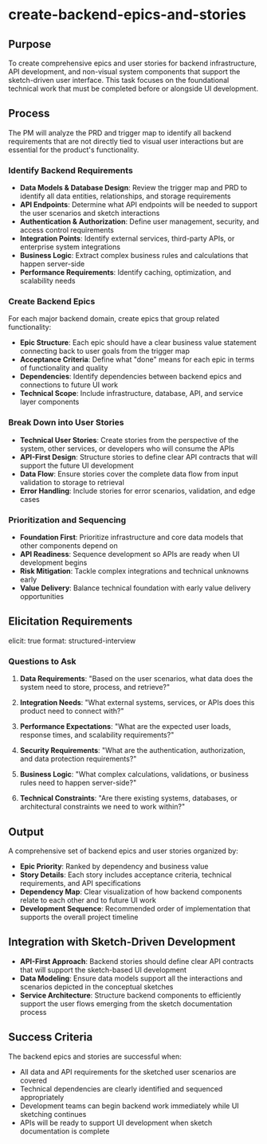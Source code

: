 # create-backend-epics-and-stories

## Purpose

To create comprehensive epics and user stories for backend infrastructure, API development, and non-visual system components that support the sketch-driven user interface. This task focuses on the foundational technical work that must be completed before or alongside UI development.

## Process

The PM will analyze the PRD and trigger map to identify all backend requirements that are not directly tied to visual user interactions but are essential for the product's functionality.

### Identify Backend Requirements

* **Data Models & Database Design**: Review the trigger map and PRD to identify all data entities, relationships, and storage requirements
* **API Endpoints**: Determine what API endpoints will be needed to support the user scenarios and sketch interactions
* **Authentication & Authorization**: Define user management, security, and access control requirements
* **Integration Points**: Identify external services, third-party APIs, or enterprise system integrations
* **Business Logic**: Extract complex business rules and calculations that happen server-side
* **Performance Requirements**: Identify caching, optimization, and scalability needs

### Create Backend Epics

For each major backend domain, create epics that group related functionality:

* **Epic Structure**: Each epic should have a clear business value statement connecting back to user goals from the trigger map
* **Acceptance Criteria**: Define what "done" means for each epic in terms of functionality and quality
* **Dependencies**: Identify dependencies between backend epics and connections to future UI work
* **Technical Scope**: Include infrastructure, database, API, and service layer components

### Break Down into User Stories

* **Technical User Stories**: Create stories from the perspective of the system, other services, or developers who will consume the APIs
* **API-First Design**: Structure stories to define clear API contracts that will support the future UI development
* **Data Flow**: Ensure stories cover the complete data flow from input validation to storage to retrieval
* **Error Handling**: Include stories for error scenarios, validation, and edge cases

### Prioritization and Sequencing

* **Foundation First**: Prioritize infrastructure and core data models that other components depend on
* **API Readiness**: Sequence development so APIs are ready when UI development begins
* **Risk Mitigation**: Tackle complex integrations and technical unknowns early
* **Value Delivery**: Balance technical foundation with early value delivery opportunities

## Elicitation Requirements

elicit: true
format: structured-interview

### Questions to Ask

1. **Data Requirements**: "Based on the user scenarios, what data does the system need to store, process, and retrieve?"

2. **Integration Needs**: "What external systems, services, or APIs does this product need to connect with?"

3. **Performance Expectations**: "What are the expected user loads, response times, and scalability requirements?"

4. **Security Requirements**: "What are the authentication, authorization, and data protection requirements?"

5. **Business Logic**: "What complex calculations, validations, or business rules need to happen server-side?"

6. **Technical Constraints**: "Are there existing systems, databases, or architectural constraints we need to work within?"

## Output

A comprehensive set of backend epics and user stories organized by:

* **Epic Priority**: Ranked by dependency and business value
* **Story Details**: Each story includes acceptance criteria, technical requirements, and API specifications
* **Dependency Map**: Clear visualization of how backend components relate to each other and to future UI work
* **Development Sequence**: Recommended order of implementation that supports the overall project timeline

## Integration with Sketch-Driven Development

* **API-First Approach**: Backend stories should define clear API contracts that will support the sketch-based UI development
* **Data Modeling**: Ensure data models support all the interactions and scenarios depicted in the conceptual sketches
* **Service Architecture**: Structure backend components to efficiently support the user flows emerging from the sketch documentation process

## Success Criteria

The backend epics and stories are successful when:
* All data and API requirements for the sketched user scenarios are covered
* Technical dependencies are clearly identified and sequenced appropriately
* Development teams can begin backend work immediately while UI sketching continues
* APIs will be ready to support UI development when sketch documentation is complete
